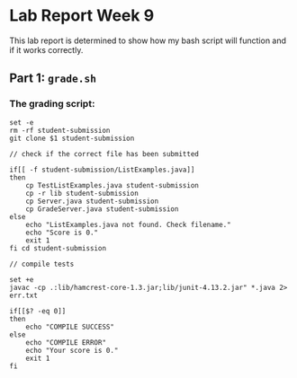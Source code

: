 # Lab Report Week 9
This lab report is determined to show how my bash script will function and if it works correctly.
## Part 1: ```grade.sh```
### The grading script:
``` 
set -e
rm -rf student-submission
git clone $1 student-submission

// check if the correct file has been submitted

if[[ -f student-submission/ListExamples.java]]
then 
    cp TestListExamples.java student-submission
    cp -r lib student-submission
    cp Server.java student-submission
    cp GradeServer.java student-submission
else 
    echo "ListExamples.java not found. Check filename."
    echo "Score is 0."
    exit 1
fi cd student-submission

// compile tests

set +e
javac -cp .:lib/hamcrest-core-1.3.jar;lib/junit-4.13.2.jar" *.java 2> err.txt

if[[$? -eq 0]]
then
    echo "COMPILE SUCCESS"
else 
    echo "COMPILE ERROR"
    echo "Your score is 0."
    exit 1
fi
